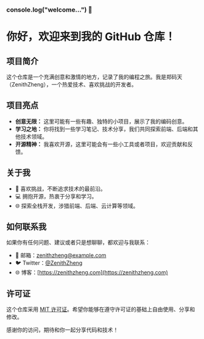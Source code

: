 ### console.log("welcome...") 👋
 
# 你好，欢迎来到我的 GitHub 仓库！

## 项目简介

这个仓库是一个充满创意和激情的地方，记录了我的编程之旅。我是郑码天（ZenithZheng），一个热爱技术、喜欢挑战的开发者。

## 项目亮点

- **创意无限：** 这里可能有一些有趣、独特的小项目，展示了我的编码创意。
- **学习之地：** 你将找到一些学习笔记、技术分享，我们共同探索前端、后端和其他技术领域。
- **开源精神：** 我喜欢开源，这里可能会有一些小工具或者项目，欢迎贡献和反馈。

## 关于我

- 🚀 喜欢挑战，不断追求技术的最前沿。
- 💻 拥抱开源，热衷于分享和学习。
- 🌐 探索全栈开发，涉猎前端、后端、云计算等领域。

## 如何联系我

如果你有任何问题、建议或者只是想聊聊，都欢迎与我联系：

- 📧 邮箱：zenithzheng@example.com
- 🐦 Twitter：[@ZenithZheng](https://twitter.com/ZenithZheng)
- 🌐 博客：[https://zenithzheng.com](https://zenithzheng.com)

## 许可证

这个仓库采用 [MIT 许可证](LICENSE)。希望你能够在遵守许可证的基础上自由使用、分享和修改。

感谢你的访问，期待和你一起分享代码和技术！
